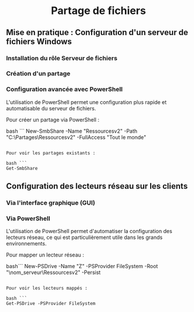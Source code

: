 <div align="center"><H1> Partage de fichiers </H1></div>

## Mise en pratique : Configuration d'un serveur de fichiers Windows



### Installation du rôle Serveur de fichiers




### Création d'un partage



### Configuration avancée avec PowerShell

L'utilisation de PowerShell permet une configuration plus rapide et automatisable du serveur de fichiers.

Pour créer un partage via PowerShell :

bash ```
New-SmbShare -Name "Ressourcesv2" -Path "C:\Partages\Ressourcesv2" -FullAccess "Tout le monde"
```

Pour voir les partages existants :

bash ```
Get-SmbShare
```


## Configuration des lecteurs réseau sur les clients


### Via l'interface graphique (GUI)



### Via PowerShell

L'utilisation de PowerShell permet d'automatiser la configuration des lecteurs réseau, ce qui est particulièrement utile dans les grands environnements.

Pour mapper un lecteur réseau :

bash```
New-PSDrive -Name "Z" -PSProvider FileSystem -Root "\\nom_serveur\Ressourcesv2" -Persist
```

Pour voir les lecteurs mappés :

bash ```
Get-PSDrive -PSProvider FileSystem
```
